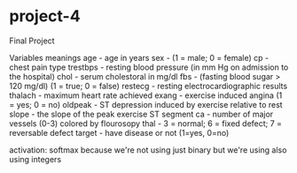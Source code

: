 # project-4
Final Project

Variables meanings
age - age in years 
sex - (1 = male; 0 = female) 
cp - chest pain type 
trestbps - resting blood pressure (in mm Hg on admission to the hospital) 
chol - serum cholestoral in mg/dl 
fbs - (fasting blood sugar > 120 mg/dl) (1 = true; 0 = false) 
restecg - resting electrocardiographic results 
thalach - maximum heart rate achieved 
exang - exercise induced angina (1 = yes; 0 = no) 
oldpeak - ST depression induced by exercise relative to rest 
slope - the slope of the peak exercise ST segment 
ca - number of major vessels (0-3) colored by flourosopy 
thal - 3 = normal; 6 = fixed defect; 7 = reversable defect 
target - have disease or not (1=yes, 0=no)

activation: softmax because we're not using just binary but we're using also using integers
